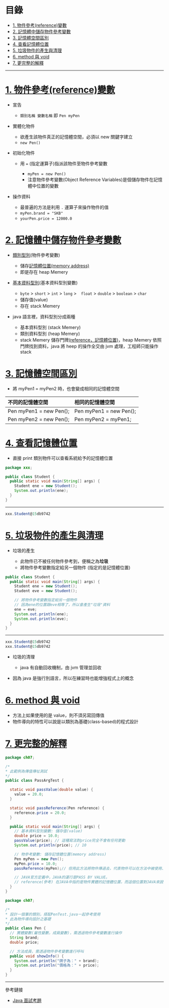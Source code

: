 <h1 id="top">目錄</h1>

- [1. 物件參考(reference)變數](#s1)
- [2. 記憶體中儲存物件參考變數](#s2)
- [3. 記憶體空間區別](#s3)
- [4. 查看記憶體位置](#s4)
- [5. 垃圾物件的產生與清理](#s5)
- [6. method 與 void](#s6)
- [7. 更完整的解釋](#s7)

---

# <a id="s1" class="md-title" href="#top">1. 物件參考(reference)變數</a>

- 宣告

  - `類別名稱 變數名稱` 即 `Pen myPen`

- 實體化物件

  - 欲產生該物件真正的記憶體空間，必須以 new 關鍵字建立
  - `new Pen()`

- 初始化物件

  - 用 `=` (指定運算子)指派該物件至物件參考變數

    - `myPen = new Pen()`
    - 注意物件參考變數(Object Reference Variables)是個儲存物件在記憶體中位置的變數

- 操作資料

  - 最普遍的方法是利用 `.` 運算子來操作物件的值
  - `myPen.brand = "SKB"`
  - `yourPen.price = 12000.0`

# <a id="s2" class="md-title" href="#top">2. 記憶體中儲存物件參考變數</a>

- [類別型別](#)(物件參考變數)

  - 儲存[記憶體位置(memory address)](#)
  - 即是存在 heap Memery

- [基本資料型別](#)(基本資料型別變數)

  - `byte` > `short` > `int` > `long` >　`float` > `double` > `boolean` > `char`
  - 儲存值(value)
  - 存在 stack Memery

- java 語言裡，資料型別分成兩種

  - 基本資料型別 (stack Memery)
  - 類別資料型別 (heap Memery)
  - stack Memery 儲存門牌[(reference，記憶體位置)](#)，heap Memery 依照門牌找到資料，java 將 heep 的操作全交由 jvm 處理，工程師只能操作 stack

# <a id="s3" class="md-title" href="#top">3. 記憶體空間區別</a>

- 將 myPen1 = myPen2 時，也會變成相同的記憶體空間

<table>
<thead>
<tr>
<th style="text-align:left">不同的記憶體空間</th>
<th style="text-align:left">相同的記憶體空間</th>
</tr>
</thead>
<tbody>
<tr>
<td style="text-align:left">Pen myPen1 = new Pen();</td>
<td style="text-align:left">Pen myPen1 = new Pen();</td>
</tr>
<tr>
<td style="text-align:left">Pen myPen2 = new Pen();</td>
<td style="text-align:left">Pen myPen2 = myPen1;</td>
</tr>
</tbody>
</table>

# <a id="s4" class="md-title" href="#top">4. 查看記憶體位置</a>

- 直接 print 類別物件可以查看系統給予的記憶體位置

```java
package xxx;

public class Student {
  public static void main(String[] args) {
    Student ene = new Student();
    System.out.println(ene);
  }
}
```

---

```cs
xxx.Student@15db9742
```

# <a id="s5" class="md-title" href="#top">5. 垃圾物件的產生與清理</a>

- 垃圾的產生

  - 此物件已不被任何物件參考到，便稱之為**垃圾**
  - 將物件參考變數指定給另一個物件 (指定的是記憶體位置)

```java
public class Student {
  public static void main(String[] args) {
    Student ene = new Student();
    Student eve = new Student();

    // 將物件參考變數指定給另一個物件
    // 因為ene的位置跟eve相等了，所以會產生"垃圾"資料
    ene = eve;
    System.out.println(ene);
    System.out.println(eve);
  }
}
```

---

```cs
xxx.Student@15db9742
xxx.Student@15db9742
```

- 垃圾的清理

  - java 有自動回收機制，由 jvm 管理並回收

- 因為 java 是強行別語言，所以在練習時也能增強程式上的概念

# <a id="s6" class="md-title" href="#top">6. method 與 void</a>

- 方法上如果使用的是 value，則不須另寫回傳值
- 物件導向的特性可以說是以類別為基礎(class-based)的程式設計

# <a id="s7" class="md-title" href="#top">7. 更完整的解釋</a>

```java
package ch07;

/*
* 此範例為傳值傳址測試
*/
public class PassArgTest {

  static void passValue(double value) {
    value = 20.0;
  }

  static void passReference(Pen reference) {
    reference.price = 20.0;
  }

  public static void main(String[] args) {
    // 基本資料型別變數: 儲存值(value)
    double price = 10.0;
    passValue(price); // 這種寫法對price完全不會有任何更動
    System.out.println(price); // 10

    // 物參考變數: 儲存記憶體位置(memory address)
    Pen myPen = new Pen();
    myPen.price = 10.0;
    passReference(myPen);// 但用此方法將物件傳過去，代表物件可以在方法中被使用、修改。

    // JAVA官方定義中，JAVA的運行是PASS BY VALUE。
    // reference(參考) 在JAVA中指的是物件實體的記憶體位置，而這個位置對JAVA來說也是代表一個值，所以所有傳遞都是值
  }
}
```

```java
package ch07;

/*
* 設計一個筆的類別，搭配PenTest.java一起參考使用
* 此為物件導向設計之基礎
*/
public class Pen {
  // 實體變數(屬性變數，成員變數)，需透過物件參考變數進行操作
  String brand;
  double price;

  // 方法成員，需透過物件參考變數進行呼叫
  public void showInfo() {
    System.out.println("牌子為：" + brand);
    System.out.println("價格為：" + price);
  }
}
```

---

參考鏈接

- [Java 面試考題](https://hackmd.io/@a110605/rkNKolQVz?type=view)

